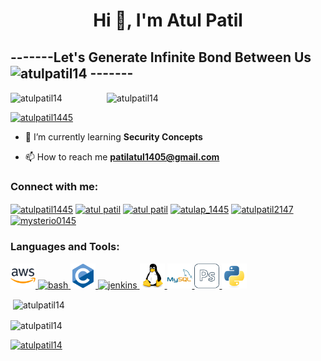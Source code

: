 

<h1 align="center">Hi 👋, I'm Atul Patil</h1>

<h2> -------Let's Generate Infinite Bond Between Us <img align="center" alt="atulpatil14" width="30" src="https://i.gifer.com/origin/d5/d51bd118fe85a5e16b2d3c2adac6b4cc_w200.gif"  > -------
</h2>
<img align="right" alt="atulpatil14" width="350" src="https://cdn.dribbble.com/users/1059583/screenshots/4171367/coding-freak.gif" >
<p align="left"> <img src="https://komarev.com/ghpvc/?username=atulpatil14&label=Profile%20views&color=0e75b6&style=flat" alt="atulpatil14" /> </p>

<p align="left"> <a href="https://twitter.com/atulpatil1445" target="blank"><img src="https://img.shields.io/twitter/follow/atulpatil1445?logo=twitter&style=for-the-badge" alt="atulpatil1445" /></a> </p>

- 🌱 I’m currently learning **Security Concepts**

- 📫 How to reach me **patilatul1405@gmail.com**

<h3 align="left">Connect with me:</h3>
<p align="left">
<a href="https://twitter.com/atulpatil1445" target="blank"><img align="center" src="https://raw.githubusercontent.com/rahuldkjain/github-profile-readme-generator/master/src/images/icons/Social/twitter.svg" alt="atulpatil1445" height="30" width="40" /></a>
<a href="https://linkedin.com/in/atul patil" target="blank"><img align="center" src="https://raw.githubusercontent.com/rahuldkjain/github-profile-readme-generator/master/src/images/icons/Social/linked-in-alt.svg" alt="atul patil" height="30" width="40" /></a>
<a href="https://fb.com/atul patil" target="blank"><img align="center" src="https://raw.githubusercontent.com/rahuldkjain/github-profile-readme-generator/master/src/images/icons/Social/facebook.svg" alt="atul patil" height="30" width="40" /></a>
<a href="https://instagram.com/atulap_1445" target="blank"><img align="center" src="https://raw.githubusercontent.com/rahuldkjain/github-profile-readme-generator/master/src/images/icons/Social/instagram.svg" alt="atulap_1445" height="30" width="40" /></a>
<a href="https://www.youtube.com/c/atulpatil2147" target="blank"><img align="center" src="https://raw.githubusercontent.com/rahuldkjain/github-profile-readme-generator/master/src/images/icons/Social/youtube.svg" alt="atulpatil2147" height="30" width="40" /></a>
<a href="https://www.hackerrank.com/mysterio0145" target="blank"><img align="center" src="https://raw.githubusercontent.com/rahuldkjain/github-profile-readme-generator/master/src/images/icons/Social/hackerrank.svg" alt="mysterio0145" height="30" width="40" /></a>
</p>

<h3 align="left">Languages and Tools:</h3>
<p align="left"> <a href="https://aws.amazon.com" target="_blank" rel="noreferrer"> <img src="https://raw.githubusercontent.com/devicons/devicon/master/icons/amazonwebservices/amazonwebservices-original-wordmark.svg" alt="aws" width="40" height="40"/> </a> <a href="https://www.gnu.org/software/bash/" target="_blank" rel="noreferrer"> <img src="https://www.vectorlogo.zone/logos/gnu_bash/gnu_bash-icon.svg" alt="bash" width="40" height="40"/> </a> <a href="https://www.cprogramming.com/" target="_blank" rel="noreferrer"> <img src="https://raw.githubusercontent.com/devicons/devicon/master/icons/c/c-original.svg" alt="c" width="40" height="40"/> </a> <a href="https://www.jenkins.io" target="_blank" rel="noreferrer"> <img src="https://www.vectorlogo.zone/logos/jenkins/jenkins-icon.svg" alt="jenkins" width="40" height="40"/> </a> <a href="https://www.linux.org/" target="_blank" rel="noreferrer"> <img src="https://raw.githubusercontent.com/devicons/devicon/master/icons/linux/linux-original.svg" alt="linux" width="40" height="40"/> </a> <a href="https://www.mysql.com/" target="_blank" rel="noreferrer"> <img src="https://raw.githubusercontent.com/devicons/devicon/master/icons/mysql/mysql-original-wordmark.svg" alt="mysql" width="40" height="40"/> </a> <a href="https://www.photoshop.com/en" target="_blank" rel="noreferrer"> <img src="https://raw.githubusercontent.com/devicons/devicon/master/icons/photoshop/photoshop-line.svg" alt="photoshop" width="40" height="40"/> </a> <a href="https://www.python.org" target="_blank" rel="noreferrer"> <img src="https://raw.githubusercontent.com/devicons/devicon/master/icons/python/python-original.svg" alt="python" width="40" height="40"/> </a> </p>


<p>&nbsp;<img align="center" src="https://github-readme-stats.vercel.app/api?username=atulpatil14&show_icons=true&locale=en", alt="atulpatil14" />
</p><p><img align="center" src="https://github-readme-streak-stats.herokuapp.com/?user=atulpatil14&" alt="atulpatil14" /></p>

<p align="left"> <a href="https://github.com/ryo-ma/github-profile-trophy"><img src="https://github-profile-trophy.vercel.app/?username=atulpatil14" alt="atulpatil14" /></a> </p>
